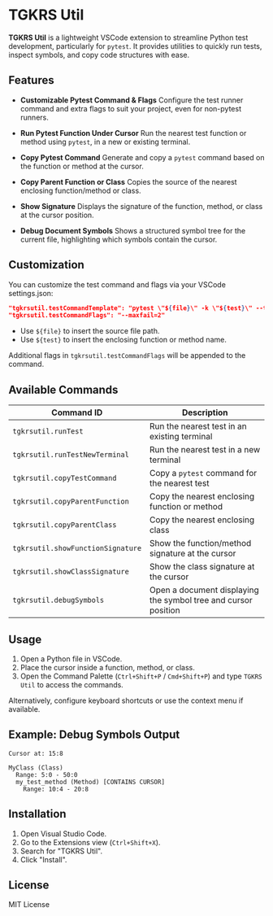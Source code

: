# TGKRS Util

**TGKRS Util** is a lightweight VSCode extension to streamline Python test development, particularly for `pytest`. It provides utilities to quickly run tests, inspect symbols, and copy code structures with ease.

## Features

- **Customizable Pytest Command & Flags**
  Configure the test runner command and extra flags to suit your project, even for non-pytest runners.

- **Run Pytest Function Under Cursor**
  Run the nearest test function or method using `pytest`, in a new or existing terminal.

- **Copy Pytest Command**
  Generate and copy a `pytest` command based on the function or method at the cursor.

- **Copy Parent Function or Class**
  Copies the source of the nearest enclosing function/method or class.

- **Show Signature**
  Displays the signature of the function, method, or class at the cursor position.

- **Debug Document Symbols**
  Shows a structured symbol tree for the current file, highlighting which symbols contain the cursor.

## Customization

You can customize the test command and flags via your VSCode settings.json:

```json
"tgkrsutil.testCommandTemplate": "pytest \"${file}\" -k \"${test}\" --tb=short",
"tgkrsutil.testCommandFlags": "--maxfail=2"
```

- Use `${file}` to insert the source file path.
- Use `${test}` to insert the enclosing function or method name.

Additional flags in `tgkrsutil.testCommandFlags` will be appended to the command.

## Available Commands

| Command ID                          | Description |
|------------------------------------|-------------|
| `tgkrsutil.runTest`                | Run the nearest test in an existing terminal |
| `tgkrsutil.runTestNewTerminal`     | Run the nearest test in a new terminal |
| `tgkrsutil.copyTestCommand`        | Copy a `pytest` command for the nearest test |
| `tgkrsutil.copyParentFunction`     | Copy the nearest enclosing function or method |
| `tgkrsutil.copyParentClass`        | Copy the nearest enclosing class |
| `tgkrsutil.showFunctionSignature`  | Show the function/method signature at the cursor |
| `tgkrsutil.showClassSignature`     | Show the class signature at the cursor |
| `tgkrsutil.debugSymbols`           | Open a document displaying the symbol tree and cursor position |

## Usage

1. Open a Python file in VSCode.
2. Place the cursor inside a function, method, or class.
3. Open the Command Palette (`Ctrl+Shift+P` / `Cmd+Shift+P`) and type `TGKRS Util` to access the commands.

Alternatively, configure keyboard shortcuts or use the context menu if available.

## Example: Debug Symbols Output

```
Cursor at: 15:8

MyClass (Class)
  Range: 5:0 - 50:0
  my_test_method (Method) [CONTAINS CURSOR]
    Range: 10:4 - 20:8
```

## Installation

1. Open Visual Studio Code.
2. Go to the Extensions view (`Ctrl+Shift+X`).
3. Search for "TGKRS Util".
4. Click "Install".

## License

MIT License
